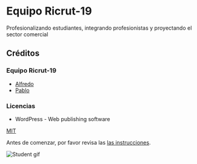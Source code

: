 # Equipo Ricrut-19

Profesionalizando estudiantes, integrando profesionistas y proyectando el sector comercial

## Créditos

### Equipo Ricrut-19
- [Alfredo](http://github.com/baggionet)
- [Pablo](http://github.com/thepabloaranda)

### Licencias
- WordPress - Web publishing software

[MIT](LICENSE)

Antes de comenzar, por favor revisa las [las instrucciones](INSTRUCTIONS.md).

![Student gif](https://media.giphy.com/media/9P56GiCDX2sGBZToJS/giphy.gif)
